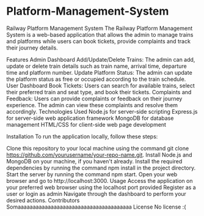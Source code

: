 # Platform-Management-System
Railway Platform Management System
The Railway Platform Management System is a web-based application that allows the admin to manage trains and platforms while users can book tickets, provide complaints and track their journey details.

Features
Admin Dashboard
Add/Update/Delete Trains: The admin can add, update or delete train details such as train name, arrival time, departure time and platform number.
Update Platform Status: The admin can update the platform status as free or occupied according to the train schedule.
User Dashboard
Book Tickets: Users can search for available trains, select their preferred train and seat type, and book their tickets.
Complaints and Feedback: Users can provide complaints or feedback on their journey experience. The admin can view these complaints and resolve them accordingly.
Technologies Used
Node.js for server-side scripting
Express.js for server-side web application framework
MongoDB for database management
HTML/CSS for client-side web page development

Installation
To run the application locally, follow these steps:

Clone this repository to your local machine using the command git clone https://github.com/yourusername/your-repo-name.git.
Install Node.js and MongoDB on your machine, if you haven't already.
Install the required dependencies by running the command npm install in the project directory.
Start the server by running the command npm start.
Open your web browser and go to http://localhost:3000.
Usage
Access the application on your preferred web browser using the localhost port provided
Register as a user or login as admin
Navigate through the dashboard to perform your desired actions.
Contributors
Somaaaaaaaaaaaaaaaaaaaaaaaaaaaaaaaaaaaaaa
License
No license :(






